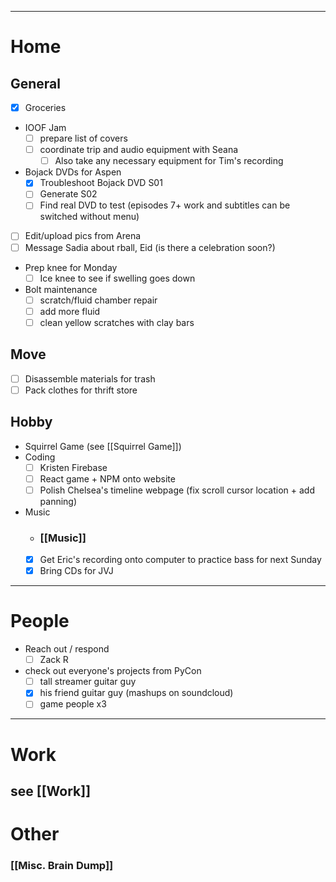  ---
# Home

## General
 - [x] Groceries
 - IOOF Jam
	 - [ ] prepare list of covers
	 - [ ] coordinate trip and audio equipment with Seana
		 - [ ] Also take any necessary equipment for Tim's recording
 - Bojack DVDs for Aspen
	 - [x] Troubleshoot Bojack DVD S01
	 - [ ] Generate S02
	 - [ ] Find real DVD to test (episodes 7+ work and subtitles can be switched without menu)
 - [ ] Edit/upload pics from Arena
 - [ ] Message Sadia about rball, Eid (is there a celebration soon?)
 - Prep knee for Monday
	 - [ ] Ice knee to see if swelling goes down
 - Bolt maintenance
	 - [ ] scratch/fluid chamber repair
	 - [ ] add more fluid
	 - [ ] clean yellow scratches with clay bars
## Move

 - [ ] Disassemble materials for trash
 - [ ] Pack clothes for thrift store
## Hobby
- Squirrel Game (see [[Squirrel Game]])
- Coding
	 - [ ] Kristen Firebase
	 - [ ] React game + NPM onto website
	 - [ ] Polish Chelsea's timeline webpage (fix scroll cursor location + add panning)
- Music
	- ### [[Music]]
	- [x] Get Eric's recording onto computer to practice bass for next Sunday
	- [x] Bring CDs for JVJ

---
# People

 - Reach out / respond
	 - [ ] Zack R
 - check out everyone's projects from PyCon
	 - [ ] tall streamer guitar guy
	 - [x] his friend guitar guy (mashups on soundcloud)
	 - [ ] game people x3

---

# Work

## see [[Work]]
# Other
### [[Misc. Brain Dump]]
